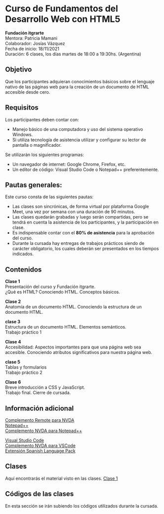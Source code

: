 # Curso de Fundamentos del Desarrollo Web con HTML5

**Fundación itgrarte**  
Mentora: Patricia Mamani  
Colaborador: Josías Vázquez  
Fecha de inicio: 18/11/2021  
Duración: 6 clases, los días martes de 18:00 a 19:30hs. (Argentina)  

## Objetivo
Que los participantes adquieran conocimientos básicos sobre el lenguaje nativo de las páginas web para la creación de un documento de HTML accesible desde cero.

## Requisitos 
Los participantes deben contar con: 
* Manejo básico de una computadora  y uso del sistema operativo Windows.
* Si utiliza tecnología de asistencia utilizar y configurar su lector de pantalla o magnificador.

Se utilizarán los siguientes programas:
* Un navegador de internet: Google Chrome, Firefox, etc.
* Un editor de código: Visual Studio Code o Notepad++ preferentemente.

## Pautas generales:

Este curso consta de las siguientes pautas:
* Las clases son sincrónicas, de forma virtual por plataforma Google Meet, una vez por semana con una duración de 90 minutos.
* Las clases quedarán grabadas y luego serán compartidas, pero se tendrá en cuenta la asistencia de los participantes, y la participación en clase.
* Es indispensable contar con el **80% de asistencia** para la aprobación del curso.
* Durante la cursada hay entregas de trabajos prácticos siendo de carácter obligatorio, los cuales deberán ser presentados en los tiempos indicados.

## Contenidos
**Clase 1**  
Presentación del curso y Fundación itgrarte.  
¿Qué es HTML? Conociendo HTML. Conceptos básicos.

**Clase 2**  
Anatomía de un documento HTML. Conociendo la estructura de un documento HTML.

**clase 3**  
Estructura de un documento HTML. Elementos semánticos.  
Trabajo práctico 1

**Clase 4**  
Accesibilidad: Aspectos importantes para que una página web sea accesible. Conociendo atributos significativos para nuestra página web.

**clase 5**  
Tablas y formularios  
Trabajo práctico 2

**Clase 6**  
Breve introducción a CSS y JavaScript.  
Trabajo final. Cierre de cursada. 

## Información adicional  
[Complemento Remote para NVDA](https://nvda.es/2017/10/21/nvda-remote-support/)  
[Notepad++](https://notepad-plus-plus.org/downloads/)  
[Complemento NVDA para Notepad++](https://nvda.es/2018/03/27/notepad/)  

[Visual Studio Code](https://code.visualstudio.com/download)  
[Complemento NVDA para VSCode](https://nvda.es/2020/03/14/nvda-para-vs-code-nvda-for-vs-code/)  
[Extensión Spanish Language Pack](https://marketplace.visualstudio.com/items?itemName=MS-CEINTL.vscode-language-pack-es)  


## Clases
Aquí encontrarás el material visto en las clases.
[Clase 1](clase1.md)  

## Códigos de las clases
En esta sección se irán subiendo los códigos utilizados durante la cursada.
